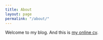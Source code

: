 ```yaml
---
title: About
layout: page
permalink: "/about/"
---
```


Welcome to my blog.
And this is [my online cv](http://yqrickwang.github.io/online-cv).